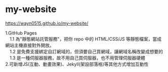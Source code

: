 # my-website
https://wayn0515.github.io/my-website/


1.GitHub Pages  
&emsp;1.1 為"靜態網站託管服務"，把你 repo 中的 HTML/CSS/JS 等靜態檔案，當成網站主機直接對外開放。  
&emsp;1.2 是免費支援綁定自訂網域的，但須要自己買網域，讓網域名稱改變成想要的  
&emsp;1.3 是一種伺服器服務，故不用自己買伺服器，也不用管理伺服器硬體  
2.可新增JS(互動、動畫效果)、Jekyll(架設部落格)等其他方式增加互動性
